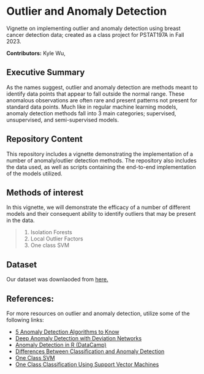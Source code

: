 # Outlier and Anomaly Detection

Vignette on implementing outlier and anomaly detection using breast cancer detection data; created as a class project for PSTAT197A in Fall 2023.

**Contributors:** Kyle Wu, 

## Executive Summary

As the names suggest, outlier and anomaly detection are methods meant to identify data points that appear to fall outside the normal range. These anomalous observations are often rare and present patterns not present for standard data points. Much like in regular machine learning models, anomaly detection methods fall into 3 main categories; supervised, unsupervised, and semi-supervised models.

## Repository Content

This repository includes a vignette demonstrating the implementation of a number of anomaly/outlier detection methods. The repository also includes the data used, as well as scripts containing the end-to-end implementation of the models utilized. 


## Methods of interest

In this vignette, we will demonstrate the efficacy of a number of different models and their consequent ability to identify outliers that may be present in the data.

> 1.  Isolation Forests
> 2.  Local Outlier Factors
> 3.  One class SVM

## Dataset
Our dataset was downlaoded from [here.](https://archive.ics.uci.edu/dataset/17/breast+cancer+wisconsin+diagnostic)

## References:

For more resources on outlier and anomaly detection, utilize some of the following links:

- [5 Anomaly Detection Algorithms to Know](https://builtin.com/machine-learning/anomaly-detection-algorithms)
- [Deep Anomaly Detection with Deviation Networks](https://arxiv.org/pdf/1911.08623.pdf)
- [Anomaly Detection in R (DataCamp)](https://rpubs.com/michaelmallari/anomaly-detection-r)
- [Differences Between Classification and Anomaly Detection](https://rpubs.com/michaelmallari/anomaly-detection-r)
- [One Class SVM](https://www.r-bloggers.com/2023/03/one-class-svm/)
- [One Class Classification Using Support Vector Machines](https://www.analyticsvidhya.com/blog/2022/06/one-class-classification-using-support-vector-machines/)



